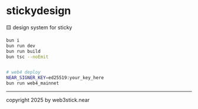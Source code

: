 # stickydesign
🟨 design system for sticky


```sh
bun i
bun run dev
bun run build
bun tsc --noEmit


# web4 deploy
NEAR_SIGNER_KEY=ed25519:your_key_here
bun run web4_mainnet
```


---

copyright 2025 by web3stick.near